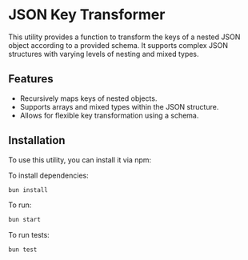 # JSON Key Transformer

This utility provides a function to transform the keys of a nested JSON object according to a provided schema. It supports complex JSON structures with varying levels of nesting and mixed types.

## Features

- Recursively maps keys of nested objects.
- Supports arrays and mixed types within the JSON structure.
- Allows for flexible key transformation using a schema.

## Installation

To use this utility, you can install it via npm:

To install dependencies:

```bash
bun install
```

To run:

```bash
bun start
```

To run tests:

```bash
bun test
```
